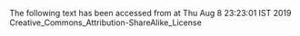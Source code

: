 The following text has been accessed from at Thu Aug 8 23:23:01 IST 2019
Creative_Commons_Attribution-ShareAlike_License

